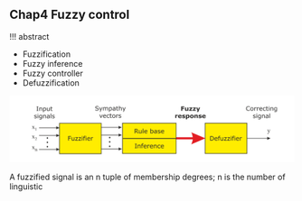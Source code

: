 ## Chap4 Fuzzy control

!!! abstract
  - Fuzzification
  - Fuzzy inference
  - Fuzzy controller
  - Defuzzification

![](./figures/chap4_fc.png)

A fuzzified signal is an n tuple of membership degrees; n is the number of linguistic 